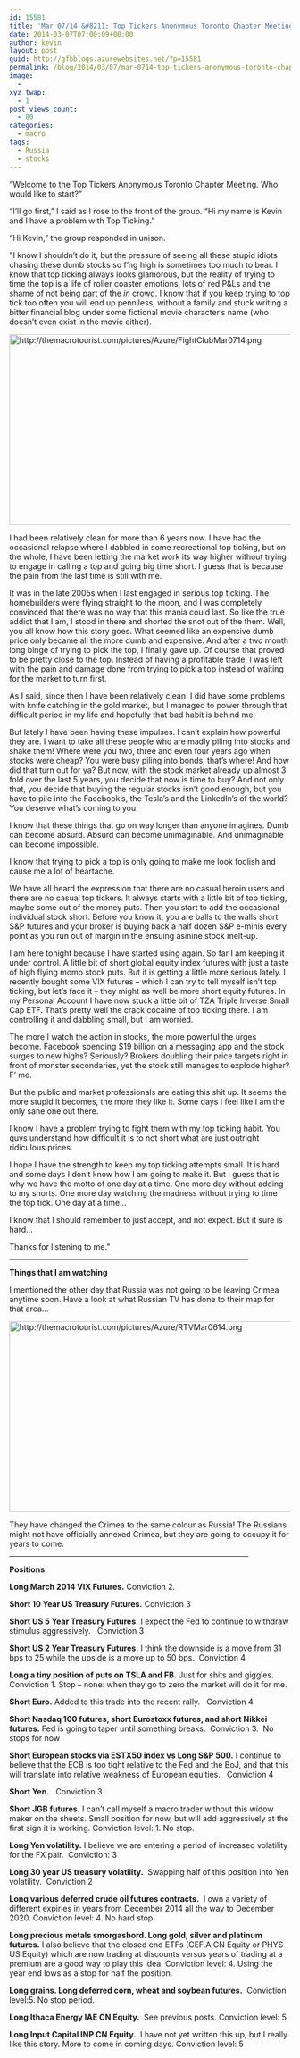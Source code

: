 ```yaml
---
id: 15581
title: 'Mar 07/14 &#8211; Top Tickers Anonymous Toronto Chapter Meeting'
date: 2014-03-07T07:00:09+00:00
author: kevin
layout: post
guid: http://gfbblogs.azurewebsites.net/?p=15581
permalink: /blog/2014/03/07/mar-0714-top-tickers-anonymous-toronto-chapter-meeting/
image:
  - 
xyz_twap:
  - 1
post_views_count:
  - 80
categories:
  - macro
tags:
  - Russia
  - stocks
---
```

&#8220;Welcome to the Top Tickers Anonymous Toronto Chapter Meeting. Who would like to start?&#8221;

&#8220;I&#8217;ll go first,&#8221; I said as I rose to the front of the group. &#8220;Hi my name is Kevin and I have a problem with Top Ticking.&#8221;

&#8220;Hi Kevin,&#8221; the group responded in unison.

"I know I shouldn&#8217;t do it, but the pressure of seeing all these stupid idiots chasing these dumb stocks so f&#8217;ng high is sometimes too much to bear. I know that top ticking always looks glamorous, but the reality of trying to time the top is a life of roller coaster emotions, lots of red P&Ls and the shame of not being part of the _in_ crowd. I know that if you keep trying to top tick too often you will end up penniless, without a family and stuck writing a bitter financial blog under some fictional movie character&#8217;s name (who doesn&#8217;t even exist in the movie either).


  <img src="http://themacrotourist.com/pictures/Azure/FightClubMar0714.png" style="margin:30px atuo;display:block;" alt="http://themacrotourist.com/pictures/Azure/FightClubMar0714.png" width="600" height="342">

I had been relatively clean for more than 6 years now. I have had the occasional relapse where I dabbled in some recreational top ticking, but on the whole, I have been letting the market work its way higher without trying to engage in calling a top and going big time short. I guess that is because the pain from the last time is still with me.

It was in the late 2005s when I last engaged in serious top ticking. The homebuilders were flying straight to the moon, and I was completely convinced that there was no way that this mania could last. So like the true addict that I am, I stood in there and shorted the snot out of the them. Well, you all know how this story goes. What seemed like an expensive dumb price only became all the more dumb and expensive. And after a two month long binge of trying to pick the top, I finally gave up. Of course that proved to be pretty close to the top. Instead of having a profitable trade, I was left with the pain and damage done from trying to pick a top instead of waiting for the market to turn first.

As I said, since then I have been relatively clean. I did have some problems with knife catching in the gold market, but I managed to power through that difficult period in my life and hopefully that bad habit is behind me. 

But lately I have been having these impulses. I can&#8217;t explain how powerful they are. I want to take all these people who are madly piling into stocks and shake them! Where were you two, three and even four years ago when stocks were cheap? You were busy piling into bonds, that&#8217;s where! And how did that turn out for ya? But now, with the stock market already up almost 3 fold over the last 5 years, you decide that now is time to buy? And not only that, you decide that buying the regular stocks isn&#8217;t good enough, but you have to pile into the Facebook&#8217;s, the Tesla&#8217;s and the LinkedIn&#8217;s of the world? You deserve what&#8217;s coming to you.

I know that these things that go on way longer than anyone imagines. Dumb can become absurd. Absurd can become unimaginable. And unimaginable can become impossible. 

I know that trying to pick a top is only going to make me look foolish and cause me a lot of heartache.

We have all heard the expression that there are no casual heroin users and there are no casual top tickers. It always starts with a little bit of top ticking, maybe some out of the money puts. Then you start to add the occasional individual stock short. Before you know it, you are balls to the walls short S&P futures and your broker is buying back a half dozen S&P e-minis every point as you run out of margin in the ensuing asinine stock melt-up.

I am here tonight because I have started using again. So far I am keeping it under control. A little bit of short global equity index futures with just a taste of high flying momo stock puts. But it is getting a little more serious lately. I recently bought some VIX futures &#8211; which I can try to tell myself isn&#8217;t top ticking, but let&#8217;s face it &#8211; they might as well be more short equity futures. In my Personal Account I have now stuck a little bit of TZA Triple Inverse Small Cap ETF. That&#8217;s pretty well the crack cocaine of top ticking there. I am controlling it and dabbling small, but I am worried.

The more I watch the action in stocks, the more powerful the urges become. Facebook spending $19 billion on a messaging app and the stock surges to new highs? Seriously? Brokers doubling their price targets right in front of monster secondaries, yet the stock still manages to explode higher? F&#8217; me.

But the public and market professionals are eating this shit up. It seems the more stupid it becomes, the more they like it. Some days I feel like I am the only sane one out there. 

I know I have a problem trying to fight them with my top ticking habit. You guys understand how difficult it is to not short what are just outright ridiculous prices.

I hope I have the strength to keep my top ticking attempts small. It is hard and some days I don&#8217;t know how I am going to make it. But I guess that is why we have the motto of one day at a time. One more day without adding to my shorts. One more day watching the madness without trying to time the top tick. One day at a time&#8230;

I know that I should remember to just accept, and not expect. But it sure is hard&#8230;

Thanks for listening to me."

<hr size="2" width="85%" />

**Things that I am watching**

I mentioned the other day that Russia was not going to be leaving Crimea anytime soon. Have a look at what Russian TV has done to their map for that area&#8230;


  <img src="http://themacrotourist.com/pictures/Azure/RTVMar0614.png" style="margin:30px atuo;display:block;" alt="http://themacrotourist.com/pictures/Azure/RTVMar0614.png" width="600" height="342">

They have changed the Crimea to the same colour as Russia! The Russians might not have officially annexed Crimea, but they are going to occupy it for years to come. 

<hr size="2" width="85%" />

**Positions**

**Long March 2014 VIX Futures.** Conviction 2. 

**Short 10 Year US Treasury Futures.** Conviction 3

**Short US 5 Year Treasury Futures.** I expect the Fed to continue to withdraw stimulus aggressively.   Conviction 3

**Short US 2 Year Treasury Futures.** I think the downside is a move from 31 bps to 25 while the upside is a move up to 50 bps.  Conviction 4

**Long a tiny position of puts on TSLA and FB.** Just for shits and giggles. Conviction 1. Stop &#8211; none: when they go to zero the market will do it for me.

**Short Euro.** Added to this trade into the recent rally.   Conviction 4

**Short Nasdaq 100 futures, short Eurostoxx futures, and short Nikkei futures.** Fed is going to taper until something breaks.  Conviction 3.  No stops for now

**Short European stocks via ESTX50 index vs Long S&P 500.** I continue to believe that the ECB is too tight relative to the Fed and the BoJ, and that this will translate into relative weakness of European equities.   Conviction 4

**Short Yen.**   Conviction 3

**Short JGB futures.** I can&#8217;t call myself a macro trader without this widow maker on the sheets. Small position for now, but will add aggressively at the first sign it is working. Conviction level: 1. No stop.

**Long Yen volatility.** I believe we are entering a period of increased volatility for the FX pair.  Conviction: 3

**Long 30 year US treasury volatility.**  Swapping half of this position into Yen volatility.  Conviction 2

**Long various deferred crude oil futures contracts.**  I own a variety of different expiries in years from December 2014 all the way to December 2020. Conviction level: 4. No hard stop.

**Long precious metals smorgasbord. Long gold, silver and platinum futures.** I also believe that the closed end ETFs (CEF.A CN Equity or PHYS US Equity) which are now trading at discounts versus years of trading at a premium are a good way to play this idea. Conviction level: 4. Using the year end lows as a stop for half the position.

**Long grains. Long deferred corn, wheat and soybean futures.**  Conviction level:5. No stop period.

**Long Ithaca Energy IAE CN Equity.**  See previous posts. Conviction level: 5

**Long Input Capital INP CN Equity.**  I have not yet written this up, but I really like this story. More to come in coming days. Conviction level: 5

&nbsp;